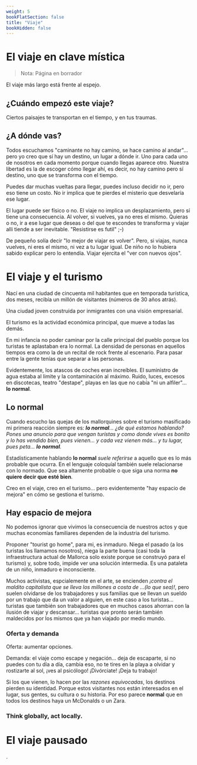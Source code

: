```yaml
---
weight: 5
bookFlatSection: false
title: "Viaje"
bookHidden: false
---
```


# El viaje en clave mística

> Nota: Página en borrador
> 

El viaje más largo está frente al espejo.

## ¿Cuándo empezó este viaje?

Ciertos paisajes te transportan en el tiempo, y en tus traumas.

## ¿A dónde vas?

Todos escuchamos "caminante no hay camino, se hace camino al andar"... pero yo creo que sí hay un destino, un lugar 
a dónde ir. Uno para cada uno de nosotros en cada momento porque cuando llegas aparece otro. Nuestra libertad es la de
escoger cómo llegar ahí, es decir, no hay camino pero sí destino, uno que se transforma con el tiempo.

Puedes dar muchas vueltas para llegar, puedes incluso decidir no ir, pero eso tiene un costo. No ir implica que te pierdes 
el misterio que desvelaría ese lugar.

El lugar puede ser físico o no. El viaje no implica un desplazamiento, pero sí tiene una consecuencia. 
Al volver, si vuelves, ya no eres el mismo. Quieras o no, ir a ese lugar que deseas o del que te escondes 
te transforma y viajar alli tiende a ser inevitable. "Resistirse es futil" ;-) 

De pequeño solía decir "lo mejor de viajar es volver". Pero, si viajas, nunca vuelves, ni eres el mismo, ni vez a tu 
lugar igual. De niño no lo hubiera sabido explicar pero lo entendía. Viajar ejercita el "ver con nuevos ojos".


# El viaje y el turismo

Nací en una ciudad de cincuenta mil habitantes que en temporada turística, dos meses, recibía un 
millón de visitantes (números de 30 años atrás).

Una ciudad joven construida por inmigrantes con una visión empresarial.

El turismo es la actividad económica principal, que mueve a todas las demás.

En mi infancia no poder caminar por la calle principal del pueblo porque los turistas te aplastaban era lo normal. 
La densidad de personas en aquellos tiempos era como la de un recital de rock frente al escenario. Para pasar 
entre la gente tenías que separar a las personas.

Evidentemente, los atascos de coches eran increíbles. El suministro de agua estaba al limite y la contaminación al máximo.
Ruido, luces, excesos en discotecas, teatro "destape", playas en las que no cabía "ni un alfiler"... **lo normal**.

## Lo normal

Cuando escucho las quejas de los mallorquines sobre el turismo masificado mi primera reacción 
siempre es: _**lo normal**... ¿de qué estamos hablando? Pones una anuncio para que vengan turístas y como 
donde vives es bonito y lo has vendido bien, pues vienen... y cada vez vienen más... y tu lugar, pues peta... 
**lo normal**._

Estadísticamente hablando **lo normal** _suele referirse_ a aquello que es lo más probable que ocurra. En el lenguaje
coloquíal también suele relacionarse con lo normado. Que sea altamente probable o que siga una norma **no quiere decir 
que esté bien**.

Creo en el viaje, creo en el turismo... pero evidentemente "hay espacio de mejora" en cómo se gestiona el turismo.

## Hay espacio de mejora

No podemos ignorar que vivimos la consecuencia de nuestros actos y que muchas economías familiares dependen de la 
industria del turismo.

Proponer "tourist go home", para mi, es inmaduro. Niega el pasado (a los turistas los llamamos nosotros), niega la
parte buena (casi toda la infraestructura actual de Mallorca solo existe porque se construyó para el turismo) y, sobre
todo, impide ver una solución intermedia. Es una pataleta de un niño, inmaduro e inconsciente.
    
Muchos activistas, espcialemente en el arte, se encienden _¡contra el maldito capitalista que se lleva los millones 
a costa de ...(lo que sea)!_, pero suelen olvidarse de los trabajadores y sus familias que se llevan un sueldo por un
trabajo que da un valor a alguien, en este caso a los turistas... turistas que también son trabajadores que en muchos 
casos ahorran con la ilusión de viajar y descansar... turistas que pronto serán también maldecidos por los mismos 
que ya han viajado por medio mundo.

### Oferta y demanda

Oferta: aumentar opciones.

Demanda: el viaje como escape y negación... deja de escaparte, si no puedes con tu día a día, cambia eso, no te tires 
en la playa a olvidar y rostizarte al sol, ¡ves al psicólogo! ¡Divórciate! ¡Deja tu trabajo!

Si los que vienen, lo hacen por las _razones equivocadas_, los destinos pierden su identidad. Porque estos visitantes 
nos están interesados en el lugar, sus gentes, su cultura o su historia. Por eso parece **normal** que en todos los 
destinos haya un McDonalds o un Zara.  


### Think globally, act locally.



# El viaje pausado

.


